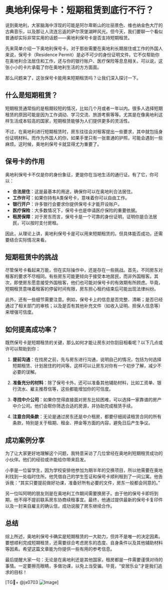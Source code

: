 # 奥地利保号卡：短期租赁到底行不行？

说到奥地利，大家脑海中浮现的可能是阿尔卑斯山的壮丽景色、维也纳金色大厅的古典音乐，以及那让人流连忘返的萨尔茨堡湖畔风光。但今天，我们要聊一个看似普通却实际非常实用的话题——奥地利保号卡是否支持短期租赁。

先来简单介绍一下奥地利保号卡。对于那些需要在奥地利长期居住或工作的外国人来说，保号卡（Residence Permit）是必不可少的身份证明文件。它不仅帮助你在奥地利合法居住和工作，还与你的银行账户、医疗保险等息息相关。可以说，这张小小的卡片承载了你在奥地利生活的方方面面。

那么问题来了，这张保号卡能用来短期租赁吗？让我们深入探讨一下。

## 什么是短期租赁？

短期租赁通常指的是租期较短的情况，比如几个月或者一年以内。很多人选择短期租赁的原因可能是因为工作调动、学习交流、旅游考察等等。尤其是在像奥地利这样生活成本较高的国家，短期租赁能够为人们提供更多的灵活性。

不过，在奥地利进行短期租赁时，房东往往会对租客提出一些要求，其中就包括身份证明材料。而作为外国人的你，如果手里只有一张普通的护照，可能会遇到一些麻烦。这时候，奥地利保号卡就显得尤为重要了。

## 保号卡的作用

奥地利保号卡不仅是你的身份象征，更是你在当地生活的通行证。有了它，你可以：

- **合法居住**：这是最基本的用途，确保你可以在奥地利合法居住。
- **工作许可**：如果你持有A类保号卡，意味着你可以自由工作。
- **银行开户**：许多银行会要求你提供保号卡才能开设账户。
- **医疗保险**：大多数情况下，保号卡也是申请医疗保险的重要依据。
- **租房保障**：对于房东而言，保号卡是一个可靠的身份证明，证明你是合法居民，可以按时支付房租。

因此，从理论上讲，奥地利保号卡是可以用来短期租赁的。但具体能否成功，还需要结合实际情况来看。

## 短期租赁中的挑战

尽管保号卡看起来万能，但在实际操作中，还是存在一些挑战。首先，不同房东对租客的要求不尽相同。有些房东可能更倾向于接受本地居民，而非外国租客。其次，即使房东愿意接受外国租客，他们也可能对保号卡的有效期有所顾虑。毕竟，短期租赁意味着租客的停留时间有限，房东担心租约结束后可能出现法律纠纷。

此外，还有一些细节需要注意。例如，保号卡上的信息是否完整、清晰；是否已经通过了相关部门的审核；以及是否有其他补充文件（如收入证明、担保人信息等）来增强可信度。

## 如何提高成功率？

既然保号卡是短期租赁的关键，那么如何才能让房东对你刮目相看呢？以下几点或许可以帮助到你：

1. **提前沟通**：在找房之前，先与房东进行沟通，说明自己的情况，包括为何选择短期租赁、计划居住的时间等。这样可以让房东对你有一个初步了解，减少不必要的误解。
   
2. **准备充分的材料**：除了保号卡外，还可以准备其他辅助材料，比如工资单、银行流水、雇主推荐信等，这些都能增加你的可信度。

3. **寻找中介公司**：如果你觉得直接面对房东比较困难，可以选择一家靠谱的房产中介公司。他们会帮你筛选合适的房源，并协助完成租赁手续。

4. **注意合同条款**：无论是通过房东还是中介租房，都要仔细阅读租赁合同的所有条款，特别是关于租期、租金、押金等方面的内容，避免日后产生争议。

## 成功案例分享

为了让大家更好地理解这个问题，我特意采访了几位曾经在奥地利短期租赁成功的小伙伴。他们的经验或许能给你带来启发。

小李是一位留学生，因为学校安排他参加为期半年的交换项目，所以他需要在奥地利找到一处临时住所。他凭借自己的学生签证和保号卡顺利租到了一间公寓。他告诉我：“其实只要提前做好功课，准备好所有必要的文件，房东一般都会同意的。”

另一位叫阿明的朋友则是在奥地利工作期间需要换房子。由于他的保号卡即将到期，他不得不提前联系房东协商续租事宜。最终，他通过提供最新的保号卡复印件以及一封来自雇主的确认信，成功说服了房东继续合作。

## 总结

综上所述，奥地利保号卡确实是短期租赁的一大助力，但并不是唯一的决定因素。要想顺利完成短期租赁，还需要综合考虑房东的态度、自身条件以及其他辅助材料等因素。希望这篇文章能为你提供一些有用的参考信息。

最后提醒大家一句：无论是在奥地利还是其他国家，租房都是一件需要谨慎对待的事情。一定要擦亮眼睛，多做功课，以免上当受骗。毕竟，“安居乐业”才是我们追求的目标！

[TG💪+ @jx0703 ![Image](https://github.com/user-attachments/assets/dbca1d08-cadb-493c-b0ec-ad6f7a83f270)]